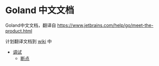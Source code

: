 # Goland 中文文档
Goland中文文档，翻译自 https://www.jetbrains.com/help/go/meet-the-product.html

计划翻译文档到 [wiki](https://github.com/InRunning/Goland-Chinese-Docs/wiki) 中

- [调试](https://github.com/InRunning/Goland-Chinese-Docs/wiki/%E8%B0%83%E8%AF%95)
  - [断点](https://github.com/InRunning/Goland-Chinese-Docs/wiki/%E8%B0%83%E8%AF%95#%E6%96%AD%E7%82%B9)